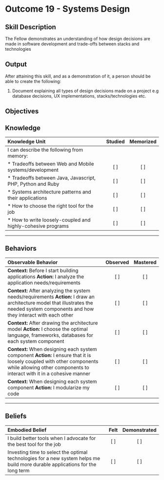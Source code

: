 # Outcome 19 - Systems Design

**Skill Description**
----------
The Fellow demonstrates an understanding of how design decisions are made in software development and trade-offs between stacks and technologies

**Output**
----------
After attaining this skill, and as a demonstration of it, a person should be able to create the following:

1. Document explaining all types of design decisions made on a project e.g database decisions, UX implementations, stacks/technologies etc. 


**Objectives**
----------
## **Knowledge**


| Knowledge Unit   |      Studied      | Memorized |
|:-------------|:------------------:|:--------:|
| I can describe the following from memory: | | |
| * Tradeoffs between Web and Mobile systems/development | [ ] | [ ]  |
| * Tradeoffs between Java, Javascript, PHP, Python and Ruby    | [ ] | [ ]  |
| * Systems architecture patterns and their applications    | [ ] | [ ]  |
| * How to choose the right tool for the job    | [ ] | [ ]  |
| * How to write loosely-coupled and highly-cohesive programs    | [ ] | [ ]  |



----------


## **Behaviors**

| Observable Behavior   |      Observed      | Mastered |
|:-------------|:------------------:|:--------:|
| **Context:** Before I start building applications **Action:** I analyze the application needs/requirements | [ ] | [ ]  |
| **Context:** After analyzing the system needs/requirements **Action:** I draw an architecture model that illustrates the needed system components and how they interact with each other | [ ] | [ ]  |
| **Context:** After drawing the architecture model **Action:** I choose the optimal language, frameworks, databases for each system component | [ ] | [ ]  |
| **Context:** When designing each system component **Action:** I ensure that it is loosely coupled with other components while allowing other components to interact with it in a cohesive manner | [ ] | [ ]  |
| **Context:** When designing each system component **Action:** I modularize my code | [ ] | [ ]  |



----------


## **Beliefs**


| Embodied Belief   |      Felt      | Demonstrated |
|:-------------|:------------------:|:--------:|
| I build better tools when I advocate for the best tool for the job | [ ] | [ ]  |
| Investing time to select the optimal technologies for a new system helps me build more durable applications for the long term | [ ] | [ ]  |

